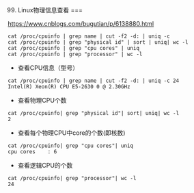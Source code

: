 99. Linux物理信息查看
===


https://www.cnblogs.com/bugutian/p/6138880.html
```
cat /proc/cpuinfo | grep name | cut -f2 -d: | uniq -c
cat /proc/cpuinfo | grep "physical id" | sort | uniq| wc -l
cat /proc/cpuinfo | grep "cpu cores" | uniq
cat /proc/cpuinfo | grep "processor" | wc -l
```

- 查看CPU信息（型号）
```
cat /proc/cpuinfo | grep name | cut -f2 -d: | uniq -c 24
Intel(R) Xeon(R) CPU E5-2630 0 @ 2.30GHz
```
- 查看物理CPU个数
```
cat /proc/cpuinfo| grep "physical id"| sort| uniq| wc -l
2
```
- 查看每个物理CPU中core的个数(即核数)
```
cat /proc/cpuinfo| grep "cpu cores"| uniq
cpu cores    : 6
```

- 查看逻辑CPU的个数
```
cat /proc/cpuinfo| grep "processor"| wc -l
24
```